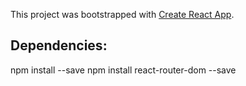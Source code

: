 This project was bootstrapped with [Create React App](https://github.com/facebook/create-react-app).


## Dependencies:

npm install --save
npm install react-router-dom --save

